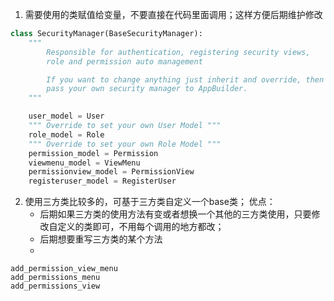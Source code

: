 1. 需要使用的类赋值给变量，不要直接在代码里面调用；这样方便后期维护修改

```python
class SecurityManager(BaseSecurityManager):
    """
        Responsible for authentication, registering security views,
        role and permission auto management

        If you want to change anything just inherit and override, then
        pass your own security manager to AppBuilder.
    """

    user_model = User
    """ Override to set your own User Model """
    role_model = Role
    """ Override to set your own Role Model """
    permission_model = Permission
    viewmenu_model = ViewMenu
    permissionview_model = PermissionView
    registeruser_model = RegisterUser
```

2. 使用三方类比较多的，可基于三方类自定义一个base类； 优点：
   - 后期如果三方类的使用方法有变或者想换一个其他的三方类使用，只要修改自定义的类即可，不用每个调用的地方都改；
   - 后期想要重写三方类的某个方法
   - 

```
add_permission_view_menu
add_permissions_menu
add_permissions_view
```